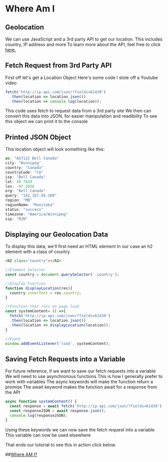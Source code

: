 # Where Am I

## Geolocation
We can use JavaScript and a 3rd party API to get our location.
This includes country, IP address and more
To learn more about the API, feel free to click [here.](https://ip-api.com/)


## Fetch Request from 3rd Party API
First off let's get a Location Object
Here's some code I stole off a Youtube video
```javascript
fetch('http://ip-api.com/json/?fields=61439')
  .then(location => location.json())
  .then(location => console.log(location));
```
This code uses fetch to request data from a 3rd party site
We then can convert this data into JSON, for easier manipulation and readibility
To see this object we can print it to the console


## Printed JSON Object
This location object will look something like this:
```javascript
as: "AS7122 Bell Canada"
city: "Winnipeg"
country: "Canada"
countryCode: "CA"
isp: "Bell Canada"
lat: 49.7834
lon: -97.1036
org: "Bell Canada"
query: "142.167.56.168"
region: "MB"
regionName: "Manitoba"
status: "success"
timezone: "America/Winnipeg"
zip: "R2N"

```

## Displaying our Geolocation Data
To display this data, we'll first need an HTML element
In our case an h2 element with a class of country

```html
<h2 class="country"></h2>
```
```javascript
//Element Selector
const country = document.querySelector('.country');

//Display Function
function displayLocation(res){
  country.innerText = res.country;
}

//Function that runs on page load
const systemContent= () =>{
  fetch('http://ip-api.com/json/?fields=61439')
  .then(location => location.json())
  .then(location => displayLocation(location));
}

//Event
window.addEventListener('load', systemContent);
```

## Saving Fetch Requests into a Variable
For future reference, if we want to save our fetch requests into a variable
We will need to use asynchronous functions
This is how I generally prefer to work with variables
The async keywords will make the function return a promise
The await keyword makes the function await for a response from the API

```javascript
async function systemContent() {
  const response = await fetch('http://ip-api.com/json/?fields=61439');
  const responseJSON = await response.json();
  console.log(responseJSON);
}
```
Using these keywords we can now save the fetch request into a variable
This variable can now be used elsewhere

That ends our tutorial to see this in action click below.

##[Where AM I?](https://g-linski.github.io/where-am-i/)







